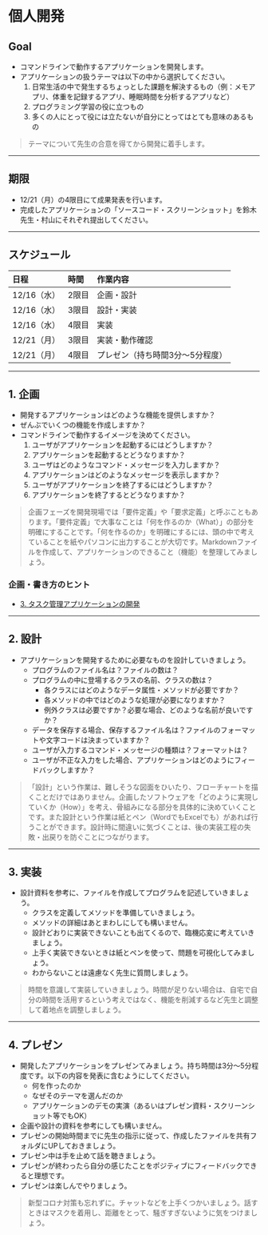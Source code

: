 # 個人開発

## Goal

* コマンドラインで動作するアプリケーションを開発します。
* アプリケーションの扱うテーマは以下の中から選択してください。
  1. 日常生活の中で発生するちょっとした課題を解決するもの（例：メモアプリ、体重を記録するアプリ、睡眠時間を分析するアプリなど）
  2. プログラミング学習の役に立つもの
  3. 多くの人にとって役には立たないが自分にとってはとても意味のあるもの

> テーマについて先生の合意を得てから開発に着手します。

---

## 期限

* 12/21（月）の4限目にて成果発表を行います。
* 完成したアプリケーションの「ソースコード・スクリーンショット」を鈴木先生・村山にそれぞれ提出してください。

---

## スケジュール

|日程|時間|作業内容|
|:--|:--|:--|
|12/16（水）|2限目|企画・設計|
|12/16（水）|3限目|設計・実装|
|12/16（水）|4限目|実装|
|12/21（月）|3限目|実装・動作確認|
|12/21（月）|4限目|プレゼン（持ち時間3分〜5分程度）|

---

## 1. 企画

* 開発するアプリケーションはどのような機能を提供しますか？
* ぜんぶでいくつの機能を作成しますか？
* コマンドラインで動作するイメージを決めてください。
  1. ユーザがアプリケーションを起動するにはどうしますか？
  1. アプリケーションを起動するとどうなりますか？
  1. ユーザはどのようなコマンド・メッセージを入力しますか？
  1. アプリケーションはどのようなメッセージを表示しますか？
  1. ユーザがアプリケーションを終了するにはどうしますか？
  1. アプリケーションを終了するとどうなりますか？

> 企画フェーズを開発現場では「要件定義」や「要求定義」と呼ぶこともあります。「要件定義」で大事なことは「何を作るのか（What）」の部分を明確にすることです。「何を作るのか」を明確にするには、頭の中で考えていることを紙やパソコンに出力することが大切です。Markdownファイルを作成して、アプリケーションのできること（機能）を整理してみましょう。

### 企画・書き方のヒント

* [3. タスク管理アプリケーションの開発](https://github.com/murayama333/python2020/blob/master/02_oop/option/w/00_task/task.md#3-%E3%82%BF%E3%82%B9%E3%82%AF%E7%AE%A1%E7%90%86%E3%82%A2%E3%83%97%E3%83%AA%E3%82%B1%E3%83%BC%E3%82%B7%E3%83%A7%E3%83%B3%E3%81%AE%E9%96%8B%E7%99%BA)

---

## 2. 設計

* アプリケーションを開発するために必要なものを設計していきましょう。
  + プログラムのファイル名は？ファイルの数は？
  + プログラムの中に登場するクラスの名前、クラスの数は？
    + 各クラスにはどのようなデータ属性・メソッドが必要ですか？
    + 各メソッドの中ではどのような処理が必要になりますか？
    + 例外クラスは必要ですか？必要な場合、どのような名前が良いですか？
  + データを保存する場合、保存するファイル名は？ファイルのフォーマットや文字コードは決まっていますか？
  + ユーザが入力するコマンド・メッセージの種類は？フォーマットは？
  + ユーザが不正な入力をした場合、アプリケーションはどのようにフィードバックしますか？

> 「設計」という作業は、難しそうな図面をひいたり、フローチャートを描くことだけではありません。企画したソフトウェアを「どのように実現していくか（How）」を考え、骨組みになる部分を具体的に決めていくことです。また設計という作業は紙とペン（WordでもExcelでも）があれば行うことができます。設計時に間違いに気づくことは、後の実装工程の失敗・出戻りを防ぐことにつながります。

---

## 3. 実装

* 設計資料を参考に、ファイルを作成してプログラムを記述していきましょう。
  + クラスを定義してメソッドを準備していきましょう。
  + メソッドの詳細はあとまわしにしても構いません。
  + 設計どおりに実装できないことも出てくるので、臨機応変に考えていきましょう。
  + 上手く実装できないときは紙とペンを使って、問題を可視化してみましょう。
  + わからないことは遠慮なく先生に質問しましょう。

> 時間を意識して実装していきましょう。時間が足りない場合は、自宅で自分の時間を活用するという考えではなく、機能を削減するなど先生と調整して着地点を調整しましょう。

---

## 4. プレゼン

* 開発したアプリケーションをプレゼンてみましょう。持ち時間は3分〜5分程度です。以下の内容を発表に含むようにしてください。
  + 何を作ったのか
  + なぜそのテーマを選んだのか
  + アプリケーションのデモの実演（あるいはプレゼン資料・スクリーンショット等でもOK）
* 企画や設計の資料を参考にしても構いません。
* プレゼンの開始時間までに先生の指示に従って、作成したファイルを共有フォルダにUPしておきましょう。
* プレゼン中は手を止めて話を聴きましょう。
* プレゼンが終わったら自分の感じたことをポジティブにフィードバックできると理想です。
* プレゼンは楽しんでやりましょう。

> 新型コロナ対策も忘れずに。チャットなどを上手くつかいましょう。話すときはマスクを着用し、距離をとって、騒ぎすぎないように気をつけましょう。

